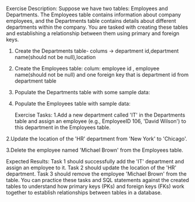 Exercise Description:
Suppose we have two tables: Employees and Departments. The Employees table contains information about company employees, and the Departments table contains details about different departments within the company. You are tasked with creating these tables and establishing a relationship between them using primary and foreign keys.

1. Create the Departments table- colums -> department id,department name(should not be null),location
2.  Create the Employees table: colum: employee id , employee name(should not be null) and one foreign key that is department id from department table
3. Populate the Departments table with some sample data:
4. Populate the Employees table with sample data:

   Exercise Tasks:
1.Add a new department called 'IT' in the Departments table and assign an employee (e.g., EmployeeID 106, 'David Wilson') to this department in the Employees table.

2.Update the location of the 'HR' department from 'New York' to 'Chicago'.

3.Delete the employee named 'Michael Brown' from the Employees table.

Expected Results:
Task 1 should successfully add the 'IT' department and assign an employee to it.
Task 2 should update the location of the 'HR' department.
Task 3 should remove the employee 'Michael Brown' from the table.
You can practice these tasks and SQL statements against the created tables to understand how primary keys (PKs) and foreign keys (FKs) work together to establish relationships between tables in a database.
